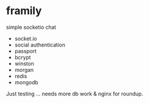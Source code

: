 # framily

simple socketio chat

 + socket.io
 + social authentication
 + passport
 + bcrypt
 + winston
 + morgan
 + redis
 + mongodb

Just testing ... needs more db work & nginx for roundup.
